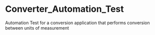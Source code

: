 # Converter_Automation_Test

Automation Test for a conversion application that performs conversion between units of measurement
